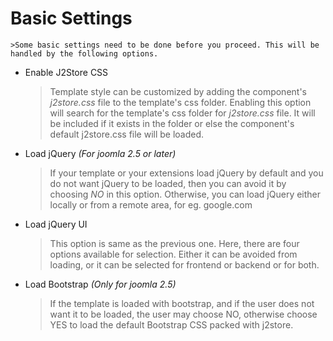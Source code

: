 # Basic Settings

    >Some basic settings need to be done before you proceed. This will be handled by the following options.

 * Enable J2Store CSS
 
      >Template style can be customized by adding the component's *j2store.css* file to the template's css folder. Enabling this option will search for the template's css folder for _j2store.css_ file. It will be included if it exists in the folder or else the component's default j2store.css file will be loaded.

* Load jQuery
*(For joomla 2.5 or later)*
    
    >If your template or your extensions load jQuery by default and you do not want jQuery to be loaded, then you can avoid it by choosing *NO* in this option. Otherwise, you can load jQuery either locally or from a remote area, for eg. google.com
    
* Load jQuery UI
    
    >This option is same as the previous one. Here, there are four options available for selection. Either it can be avoided from loading, or it can be selected for frontend or backend or for both.

* Load Bootstrap
 *(Only for joomla 2.5)*

    >If the template is loaded with bootstrap, and if the user does not want it to be loaded, the user may choose NO, otherwise choose YES to load the default Bootstrap CSS packed with j2store.

